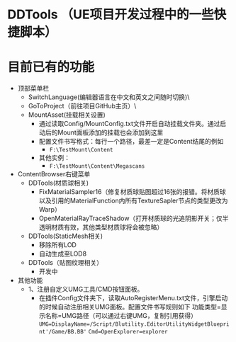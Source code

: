 # DDTools （UE项目开发过程中的一些快捷脚本）


# 目前已有的功能
- 顶部菜单栏
  * SwitchLanguage(编辑器语言在中文和英文之间随时切换)\
  * GoToProject（前往项目GitHub主页）\
  * MountAsset(挂载相关设置)
    * 通过读取Config/MountConfig.txt文件开启自动挂载文件夹。通过启动后的Mount面板添加的挂载也会添加到这里
    * 配置文件书写格式：每行一个路径，最差一定是Content结尾的例如
      * ```F:\TestMount\Content```
    * 其他实例：
      * ```F:\TestMount\Content\Megascans```
- ContentBrowser右键菜单
	* DDTools(材质球相关)
		* FixMaterialSampler16（修复材质球贴图超过16张的报错。将材质球以及引用的MaterialFunction内所有TextureSapler节点的类型更改为Warp）
		* OpenMaterialRayTraceShadow（打开材质球的光追阴影开关；仅半透明材质有效，其他类型材质球将会被忽略）
	* DDTools(StaticMesh相关)
		* 移除所有LOD
		* 自动生成至LOD8
	* DDTools（贴图纹理相关）
		* 开发中
- 其他功能
  * 1、注册自定义UMG工具/CMD按钮面板。
    * 在插件Config文件夹下，读取AutoRegisterMenu.txt文件，引擎启动的时候自动注册相关UMG面板。配置文件书写规则如下
      功能类型=显示名称=UMG路径（可以通过右键UMG，复制引用获得）
	  ```UMG=DisplayName=/Script/Blutility.EditorUtilityWidgetBlueprint'/Game/BB.BB'```
    ```Cmd=OpenExplorer=explorer```